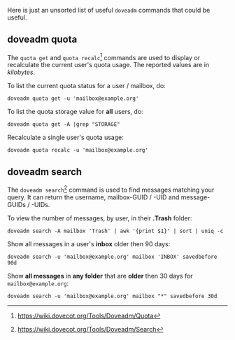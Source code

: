 Here is just an unsorted list of useful `doveadm` commands that could be useful.

## doveadm quota

The `quota get` and `quota recalc`[^1] commands are used to display or recalculate the current user's quota usage. The reported values are in *kilobytes*.

To list the current quota status for a user / mailbox, do:

```
doveadm quota get -u 'mailbox@example.org'
```

To list the quota storage value for **all** users, do:

```
doveadm quota get -A |grep "STORAGE"
```

Recalculate a single user's quota usage:

```
doveadm quota recalc -u 'mailbox@example.org'
```

## doveadm search

The `doveadm search`[^2] command is used to find messages matching your query. It can return the username, mailbox-GUID / -UID and message-GUIDs / -UIDs.

To view the number of messages, by user, in their **.Trash** folder:

```
doveadm search -A mailbox 'Trash' | awk '{print $1}' | sort | uniq -c
```

Show all messages in a user's **inbox** older then 90 days:

```
doveadm search -u 'mailbox@example.org' mailbox 'INBOX' savedbefore 90d
```

Show **all messages** in **any folder** that are **older** then 30 days for `mailbox@example.org`:

```
doveadm search -u 'mailbox@example.org' mailbox "*" savedbefore 30d
```

[^1]:https://wiki.dovecot.org/Tools/Doveadm/Quota
[^2]:https://wiki.dovecot.org/Tools/Doveadm/Search
